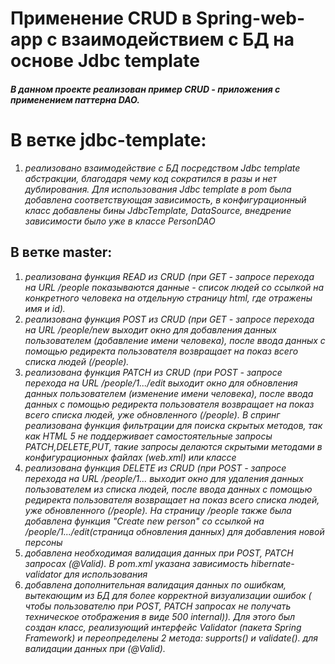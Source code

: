 # Применение CRUD в Spring-web-app с взаимодействием с БД на основе Jdbc template

##### В данном проекте реализован пример CRUD - приложения с применением паттерна DAO.

# В ветке jdbc-template:

1. *реализовано взаимодействие с БД посредством Jdbc template абстракции, благодаря чему код сократился в разы и нет
   дублирования. Для использования Jdbc template в pom была добавлена соответствующая зависимость, в конфигурационный
   класс добавлены бины JdbcTemplate, DataSource, внедрение зависимости было уже в классе PersonDAO*

## В ветке master:

1. *реализована функция READ из CRUD (при GET - запросе перехода на URL /people показываются данные - список людей со
   ссылкой на конкретного человека на отдельную страницу html, где отражены имя и id).*
2. *реализована функция POST из CRUD (при GET - запросе перехода на URL /people/new выходит окно для добавления
   данных пользователем (добавление имени человека), после ввода данных с помощью редиректа пользователя возвращает на
   показ всего списка людей (/people).*
3. *реализована функция PATCH из CRUD (при POST - запросе перехода на URL /people/1.../edit выходит окно для обновления
   данных пользователем (изменение имени человека), после ввода данных с помощью редиректа пользователя возвращает на
   показ всего списка людей, уже обновленного (/people). В спринг реализована функция фильтрации для поиска скрытых
   методов, так как HTML 5 не поддерживает самостоятельные запросы PATCH,DELETE,PUT, такие запросы делаются скрытыми
   методами в конфигурационных файлах (web.xml) или классе*
4. *реализована функция DELETE из CRUD (при POST - запросе перехода на URL /people/1... выходит окно для удаления
   данных пользователем из списка людей, после ввода данных с помощью редиректа пользователя возвращает на
   показ всего списка людей, уже обновленного (/people). На страницу /people также была добавлена функция "Create new
   person" со ссылкой на /people/1.../edit(страница обновления данных) для добавления новой персоны*
5. *добавлена необходимая валидация данных при POST, PATCH запросах (@Valid). В pom.xml указана зависимость
   hibernate-validator для использования*
6. *добавлена дополнительная валидация данных по ошибкам, вытекающим из БД для более корректной визуализации ошибок (
   чтобы пользователю при POST, PATCH запросах не получать техническое отображения в виде 500 internal)). Для этого был
   создан класс, реализующий интерфейс Validator (пакета Spring Framework) и переопределены 2 метода: supports() и validate().
   для валидации данных при  (@Valid).*